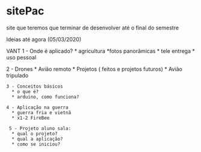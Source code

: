 # sitePac
site que teremos que terminar de desenvolver até o final do semestre

Ideias até agora (05/03/2020)

  VANT
  1 - Onde é aplicado?
    * agricultura
    *fotos panorâmicas
    * tele entrega
    * uso pessoal
    
  2 - Drones
    * Avião remoto
    * Projetos ( feitos e projetos futuros)
    * Avião tripulado
    
    3 - Conceitos básicos
      * o que é?
      * arduino, como funciona?
      
    4 - Aplicação na guerra
      * guerra fria e vietnã
      * x1-2 FireBee
      
     5 - Projeto aluno sala: 
      * qual o projeto?
      * qual a aplicação?
      * como se iniciou?
